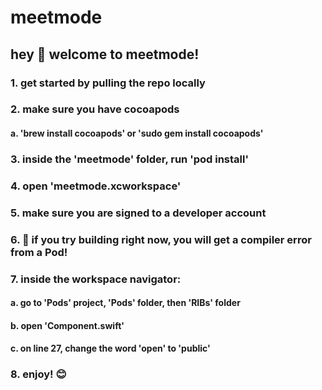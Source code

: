 # meetmode

## hey 👋 welcome to meetmode!
### 1. get started by pulling the repo locally
### 2. make sure you have cocoapods
#### a. 'brew install cocoapods' or 'sudo gem install cocoapods'
### 3. inside the 'meetmode' folder, run 'pod install'
### 4. open 'meetmode.xcworkspace'
### 5. make sure you are signed to a developer account
### 6. 🛑 if you try building right now, you will get a compiler error from a Pod!
### 7. inside the workspace navigator:
#### a. go to 'Pods' project, 'Pods' folder, then 'RIBs' folder
#### b. open 'Component.swift'
#### c. on line 27, change the word 'open' to 'public'
### 8. enjoy! 😊
